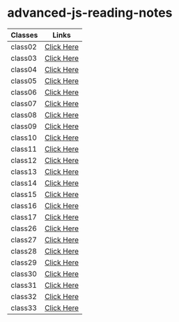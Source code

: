 # advanced-js-reading-notes

<!-- |[class02](https://walidalrefai.github.io/advanced-js-reading-notes/01-prep-and-tdd.md)|[class03](https://walidalrefai.github.io/advanced-js-reading-notes/REDME_Class03.md)|[class04](https://walidalrefai.github.io/advanced-js-reading-notes/README_Class04.md)|[class05](https://walidalrefai.github.io/advanced-js-reading-notes/Linked_List.md)|[class06](https://walidalrefai.github.io/advanced-js-reading-notes/Authentication.md)|[class07](https://walidalrefai.github.io/advanced-js-reading-notes/Linked_List.md)|[class08](https://walidalrefai.github.io/advanced-js-reading-notes/ACL.md)|[class09](https://walidalrefai.github.io/advanced-js-reading-notes/Authentication.auth.md)|[class09](https://walidalrefai.github.io/advanced-js-reading-notes/ACL.md)|[class10](https://walidalrefai.github.io/advanced-js-reading-notes/stacksAndQueues.md)|[class11](https://walidalrefai.github.io/advanced-js-reading-notes/ACL.md)|[class12](https://walidalrefai.github.io/advanced-js-reading-notes/EventDriven.md)|[class13](https://walidalrefai.github.io/advanced-js-reading-notes/%20Socket.io.md)|[class14](https://walidalrefai.github.io/advanced-js-reading-notes/Trees.md)|[class15](https://walidalrefai.github.io/advanced-js-reading-notes/AWS:Cloud-Server.md)|[class16](https://walidalrefai.github.io/advanced-js-reading-notes/AWS:S3-and-Lambd.md)|[class17](https://walidalrefai.github.io/advanced-js-reading-notes/DynamoAndLambda.md)|[class26](https://walidalrefai.github.io/advanced-js-reading-notes/ComponentBasedUI.md)| -->

| Classes     | Links |
| ----------- | ----------- |
| class02     |[Click Here](https://walidalrefai.github.io/advanced-js-reading-notes/01-prep-and-tdd)|
| class03     |[Click Here](https://walidalrefai.github.io/advanced-js-reading-notes/REDME_Class03)|
| class04     |[Click Here](https://walidalrefai.github.io/advanced-js-reading-notes/README_Class04)|
| class05     |[Click Here](https://walidalrefai.github.io/advanced-js-reading-notes/Linked_List)|
| class06     |[Click Here](https://walidalrefai.github.io/advanced-js-reading-notes/Authentication)|
| class07     |[Click Here](https://walidalrefai.github.io/advanced-js-reading-notes/Bearer-Authorization) |
| class08     |[Click Here](https://walidalrefai.github.io/advanced-js-reading-notes/ACL)|
| class09     |[Click Here](https://walidalrefai.github.io/advanced-js-reading-notes/Authentication.auth)|
| class10     |[Click Here](https://walidalrefai.github.io/advanced-js-reading-notes/%20Socket.io)|
| class11     |[Click Here](https://walidalrefai.github.io/advanced-js-reading-notes/stacksAndQueues)|
| class12     |[Click Here](https://walidalrefai.github.io/advanced-js-reading-notes/EventDriven)|
| class13     |[Click Here](https://walidalrefai.github.io/advanced-js-reading-notes/Message-Queues)|
| class14     |[Click Here](https://walidalrefai.github.io/advanced-js-reading-notes/Trees)|
| class15     |[Click Here](https://walidalrefai.github.io/advanced-js-reading-notes/AWS:Cloud-Server)
| class16     |[Click Here](https://walidalrefai.github.io/advanced-js-reading-notes/AWS:S3-and-Lambd)|
| class17     |[Click Here](https://walidalrefai.github.io/advanced-js-reading-notes/DynamoAndLambda)|
| class26     |[Click Here](https://walidalrefai.github.io/advanced-js-reading-notes/ComponentBasedUI)|
| class27     |[Click Here](https://walidalrefai.github.io/advanced-js-reading-notes/hook)|
| class28     |[Click Here](https://walidalrefai.github.io/advanced-js-reading-notes/useEffect)|
| class29     |[Click Here](https://walidalrefai.github.io/advanced-js-reading-notes/useReducer)|
| class30     |[Click Here](https://walidalrefai.github.io/advanced-js-reading-notes/HashTable)|
| class31     |[Click Here](https://walidalrefai.github.io/advanced-js-reading-notes/contextApi)|
| class32     |[Click Here](https://walidalrefai.github.io/advanced-js-reading-notes/ContextAPI-Behaviors)|
| class33     |[Click Here](https://walidalrefai.github.io/advanced-js-reading-notes/ROLE-BASED)|



